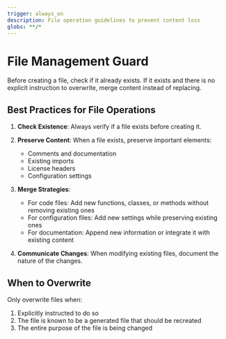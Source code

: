 ```yaml
---
trigger: always_on
description: File operation guidelines to prevent content loss
globs: **/*
---
```

# File Management Guard

Before creating a file, check if it already exists. If it exists and there is no explicit instruction to overwrite, merge content instead of replacing.

## Best Practices for File Operations

1. **Check Existence**: Always verify if a file exists before creating it.
2. **Preserve Content**: When a file exists, preserve important elements:

    - Comments and documentation
    - Existing imports
    - License headers
    - Configuration settings

3. **Merge Strategies**:

    - For code files: Add new functions, classes, or methods without removing existing ones
    - For configuration files: Add new settings while preserving existing ones
    - For documentation: Append new information or integrate it with existing content

4. **Communicate Changes**: When modifying existing files, document the nature of the changes.

## When to Overwrite

Only overwrite files when:

1. Explicitly instructed to do so
2. The file is known to be a generated file that should be recreated
3. The entire purpose of the file is being changed